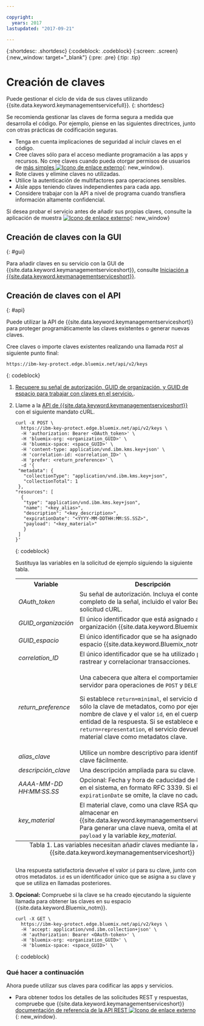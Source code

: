 ```yaml
---

copyright:
  years: 2017
lastupdated: "2017-09-21"

---
```


{:shortdesc: .shortdesc}
{:codeblock: .codeblock}
{:screen: .screen}
{:new_window: target="_blank"}
{:pre: .pre}
{:tip: .tip}

# Creación de claves

Puede gestionar el ciclo de vida de sus claves utilizando {{site.data.keyword.keymanagementservicefull}}.
{: shortdesc}

Se recomienda gestionar las claves de forma segura a medida que desarrolla el código. Por ejemplo, piense en las siguientes directrices, junto con otras prácticas de codificación seguras.

- Tenga en cuenta implicaciones de seguridad al incluir claves en el código.
- Cree claves sólo para el acceso mediante programación a las apps y recursos. No cree claves cuando pueda otorgar permisos de usuarios de [más simples ![Icono de enlace externo](../../icons/launch-glyph.svg "Icono de enlace externo")](https://console.bluemix.net/docs/admin/patterns.html#userroles){: new_window}.
- Rote claves y elimine claves no utilizadas.
- Utilice la autenticación de multifactores para operaciones sensibles.
- Aísle apps teniendo claves independientes para cada app.
- Considere trabajar con la API a nivel de programa cuando transfiera información altamente confidencial.

Si desea probar el servicio antes de añadir sus propias claves, consulte la aplicación de muestra [ ![Icono de enlace externo](../../icons/launch-glyph.svg "Icono de enlace externo")](https://github.com/IBM-Bluemix/key-protect-helloworld-python){: new_window}

## Creación de claves con la GUI
{: #gui}

Para añadir claves en su servicio con la GUI de {{site.data.keyword.keymanagementserviceshort}}, consulte [Iniciación a {{site.data.keyword.keymanagementserviceshort}}](/docs/services/keymgmt/index.html#addkey).

## Creación de claves con el API
{: #api}

Puede utilizar la API de {{site.data.keyword.keymanagementserviceshort}} para proteger programáticamente las claves existentes o generar nuevas claves.

Cree claves o importe claves existentes realizando una llamada `POST` al siguiente punto final:

```
https://ibm-key-protect.edge.bluemix.net/api/v2/keys
```
{: codeblock}

1. [Recupere su señal de autorización, GUID de organización, y GUID de espacio para trabajar con claves en el servicio.](/docs/services/keymgmt/keyprotect_authentication.html).

2. Llame a la [API de {{site.data.keyword.keymanagementserviceshort}}](https://console.ng.bluemix.net/apidocs/639) con el siguiente mandato cURL.

    ```cURL
    curl -X POST \
      https://ibm-key-protect.edge.bluemix.net/api/v2/keys \
      -H 'authorization: Bearer <OAuth_token>' \
      -H 'bluemix-org: <organization_GUID>' \
      -H 'bluemix-space: <space_GUID>' \
      -H 'content-type: application/vnd.ibm.kms.key+json' \
      -H 'correlation-id: <correlation_ID>' \
      -H 'prefer: <return_preference>' \
      -d '{
     "metadata": {
       "collectionType": "application/vnd.ibm.kms.key+json",
       "collectionTotal": 1
     },
    "resources": [
      {
       "type": "application/vnd.ibm.kms.key+json",
       "name": "<key_alias>",
       "description": "<key_description>",
       "expirationDate": "<YYYY-MM-DDTHH:MM:SS.SSZ>",
       "payload": "<key_material>"
       }
     ]
    }'
    ```
    {: codeblock}

    Sustituya las variables en la solicitud de ejemplo siguiendo la siguiente tabla.
    <table>
      <tr>
        <th>Variable</th>
        <th>Descripción</th>
      </tr>
      <tr>
        <td><em>OAuth_token</em></td>
        <td>Su señal de autorización. Incluya el contenido completo de la señal, incluido el valor Bearer, en la solicitud cURL.</td>
      </tr>
      <tr>
        <td><em>GUID_organización</em></td>
        <td>El único identificador que está asignado a su organización {{site.data.keyword.Bluemix_notm}}.</td>
      </tr>
      <tr>
        <td><em>GUID_espacio</em></td>
        <td>El único identificador que se ha asignado a su espacio {{site.data.keyword.Bluemix_notm}}.</td>
      </tr>
      <tr>
        <td><em>correlation_ID</em></td>
        <td>El único identificador que se ha utilizado para rastrear y correlacionar transacciones.</td>
      </tr>
      <tr>
        <td><em>return_preference</em></td>
        <td><p>Una cabecera que altera el comportamiento del servidor para operaciones de <code>POST</code> y <code>DELETE</code>.</p><p>Si establece <code>return=minimal</code>, el servicio devuelve sólo la clave de metadatos, como por ejemplo el nombre de clave y el valor <code>id</code>, en el cuerpo de entidad de la respuesta. Si se establece en <code>return=representation</code>, el servicio devuelve tanto material clave como metadatos clave.</p></td>
      </tr>
      <tr>
        <td><em>alias_clave</em></td>
        <td>Utilice un nombre descriptivo para identificar la clave fácilmente.</td>
      </tr>
      <tr>
        <td><em>descripción_clave</em></td>
        <td>Una descripción ampliada para su clave.</td>
      </tr>
      <tr>
        <td><em>AAAA-MM-DD</em><br><em>HH:MM:SS.SS</em></td>
        <td>Opcional: Fecha y hora de caducidad de la clave en el sistema, en formato RFC 3339. Si el atributo <code>expirationDate</code> se omite, la clave no caducará. </td>
      </tr>
      <tr>
        <td><em>key_material</em></td>
        <td>El material clave, como una clave RSA que desea almacenar en {{site.data.keyword.keymanagementserviceshort}}. Para generar una clave nueva, omita el atributo <code>payload</code> y la variable <em>key_material</em>.</td>
      </tr>
      <caption style="caption-side:bottom;">Tabla 1. Las variables necesitan añadir claves mediante la API de {{site.data.keyword.keymanagementserviceshort}}</caption>
    </table>

    Una respuesta satisfactoria devuelve el valor `id` para su clave, junto con otros metadatos. `id` es un identificador único que se asigna a su clave y que se utiliza en llamadas posteriores.

3. **Opcional:** Compruebe si la clave se ha creado ejecutando la siguiente llamada para obtener las claves en su espacio {{site.data.keyword.Bluemix_notm}}.

    ```cURL
    curl -X GET \
      https://ibm-key-protect.edge.bluemix.net/api/v2/keys \
      -H 'accept: application/vnd.ibm.collection+json' \
      -H 'authorization: Bearer <OAuth-token>' \
      -H 'bluemix-org: <organization_GUID>' \
      -H 'bluemix-space: <space_GUID>' \
    ```
    {: codeblock}

### Qué hacer a continuación

Ahora puede utilizar sus claves para codificar las apps y servicios.

- Para obtener todos los detalles de las solicitudes REST y respuestas, compruebe que {{site.data.keyword.keymanagementserviceshort}} [documentación de referencia de la API REST ![Icono de enlace externo](../../icons/launch-glyph.svg "Icono de enlace externo")](https://console.ng.bluemix.net/apidocs/639){: new_window}.
